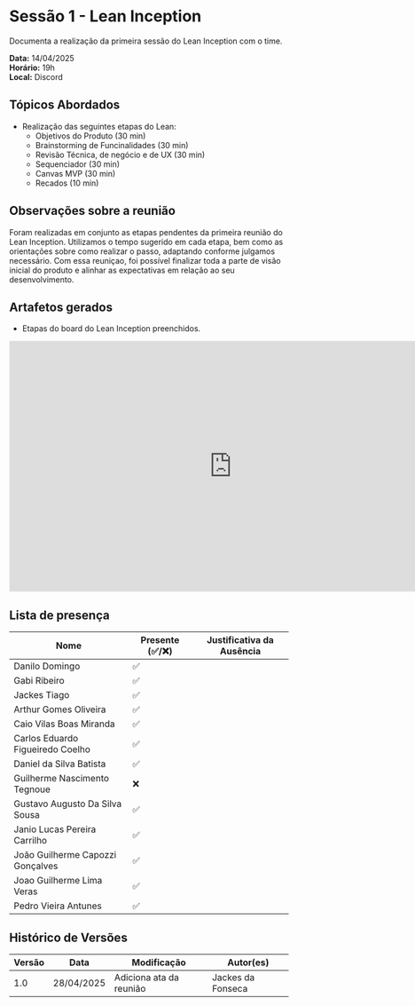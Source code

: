 # Sessão 1 - Lean Inception

Documenta a realização da primeira sessão do Lean Inception com o time.

**Data:** 14/04/2025      
**Horário:** 19h         
**Local:** Discord         

## Tópicos Abordados
- Realização das seguintes etapas do Lean:
  - Objetivos do Produto (30 min)
  - Brainstorming de Funcinalidades (30 min)
  - Revisão Técnica, de negócio e de UX (30 min)
  - Sequenciador (30 min)
  - Canvas MVP (30 min)
  - Recados (10 min)

## Observações sobre a reunião
Foram realizadas em conjunto as etapas pendentes da primeira reunião do Lean Inception. Utilizamos o tempo sugerido em cada etapa, bem como as orientações sobre como realizar o passo, adaptando conforme julgamos necessário. Com essa reuniçao, foi possível finalizar toda a parte de visão inicial do produto e alinhar as expectativas em relação ao seu desenvolvimento.

## Artafetos gerados
- Etapas do board do Lean Inception preenchidos.

<iframe style="border: 1px solid rgba(0, 0, 0, 0.1);" width="800" height="450" src="https://embed.figma.com/board/1ymY7TSvIhFjh4hmK5XZCR/Lean-Inception?node-id=0-1&embed-host=share" allowfullscreen></iframe>


## Lista de presença
| Nome                              | Presente (✅/❌) | Justificativa da Ausência               |
|-----------------------------------|-------------------|-----------------------------------------|
| Danilo Domingo                    |     ✅           |                                         |
| Gabi Ribeiro                      |     ✅           |                                         |
| Jackes Tiago                      |     ✅           |                                         |
| Arthur Gomes Oliveira             |     ✅           |                                         |
| Caio Vilas Boas Miranda           |     ✅           |                                         |
| Carlos Eduardo Figueiredo Coelho  |     ✅           |                                         |
| Daniel da Silva Batista           |     ✅           |                                         |
| Guilherme Nascimento Tegnoue      |     ❌           |                                         |
| Gustavo Augusto Da Silva Sousa    |     ✅           |                                         |
| Janio Lucas Pereira Carrilho      |     ✅           |                                         |
| João Guilherme Capozzi Gonçalves  |     ✅           |                                         |
| Joao Guilherme Lima Veras         |     ✅           |                                         |
| Pedro Vieira Antunes              |     ✅           |                                         |


## Histórico de Versões

| Versão | Data       | Modificação                | Autor(es)         |
|--------|------------|----------------------------|-------------------|
|   1.0  | 28/04/2025 | Adiciona ata da reunião    | Jackes da Fonseca |

